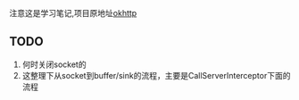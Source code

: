 注意这是学习笔记,项目原地址[okhttp](https://github.com/square/okhttp)

## TODO

1. 何时关闭socket的
2. 这整理下从socket到buffer/sink的流程，主要是CallServerInterceptor下面的流程

